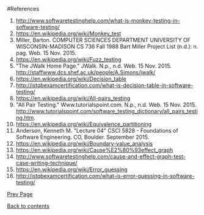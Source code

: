 #References

1.	http://www.softwaretestinghelp.com/what-is-monkey-testing-in-software-testing/
2.	https://en.wikipedia.org/wiki/Monkey_test
3.	Miller, Barton. COMPUTER SCIENCES DEPARTMENT UNIVERSITY OF WISCONSIN-MADISON CS 736 Fall 1988 Bart Miller Project List (n.d.): n. pag. Web. 15 Nov. 2015.
4.	https://en.wikipedia.org/wiki/Fuzz_testing
5.	"The JWalk Home Page." JWalk. N.p., n.d. Web. 15 Nov. 2015. http://staffwww.dcs.shef.ac.uk/people/A.Simons/jwalk/
6.	https://en.wikipedia.org/wiki/Decision_table
7.	http://istqbexamcertification.com/what-is-decision-table-in-software-testing/
8.	https://en.wikipedia.org/wiki/All-pairs_testing
9. "All Pair Testing." Www.tutorialspoint.com. N.p., n.d. Web. 15 Nov. 2015. <http://www.tutorialspoint.com/software_testing_dictionary/all_pairs_testing.htm>. 
10. https://en.wikipedia.org/wiki/Equivalence_partitioning
11. Anderson, Kenneth M. "Lecture 04" CSCI 5828 - Foundations of Software Engineering. CO, Boulder. September 2015.
12. https://en.wikipedia.org/wiki/Boundary-value_analysis
13. https://en.wikipedia.org/wiki/Cause%E2%80%93effect_graph
14. http://www.softwaretestinghelp.com/cause-and-effect-graph-test-case-writing-technique/
15. https://en.wikipedia.org/wiki/Error_guessing
16. http://istqbexamcertification.com/what-is-error-guessing-in-software-testing/

[Prev Page](https://github.com/Krithika-Balan2290/Software-Testing-Techniques/blob/master/Docs/graph.md)
 
 [Back to contents](https://github.com/Krithika-Balan2290/Software-Testing-Techniques/blob/master/Index.md)
